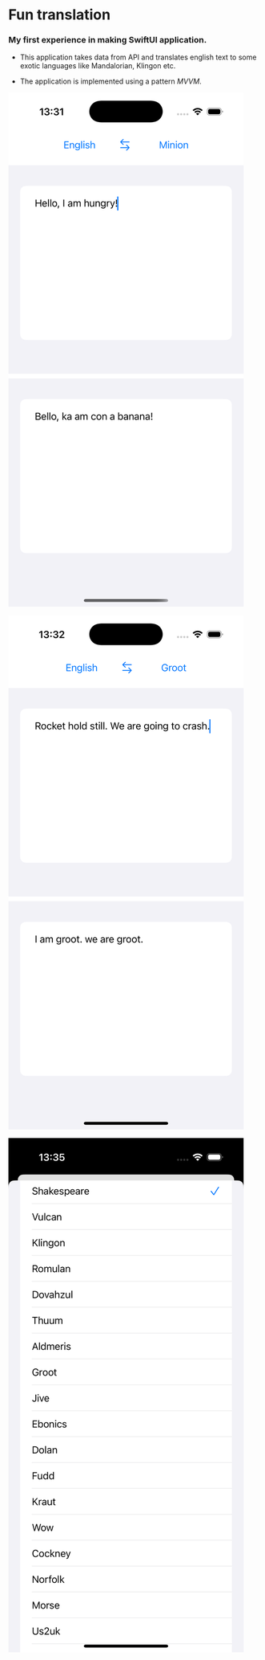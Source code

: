 # Fun translation

### My first experience in making SwiftUI application.

- This application takes data from API and translates english text to some exotic languages like Mandalorian, Klingon etc.

- The application is implemented using a pattern *MVVM*.

![](screenshots/screenshot-02.png)

![](screenshots/screenshot-03.png)

![](screenshots/screenshot-07.png)
